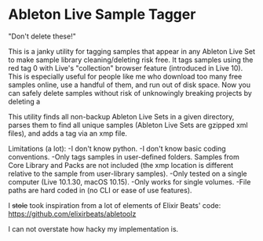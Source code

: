 # Ableton Live Sample Tagger

"Don't delete these!"

This is a janky utility for tagging samples that appear in any Ableton Live Set to make sample library cleaning/deleting risk free. It tags samples using the red tag 0 with Live's "collection" browser feature (introduced in Live 10). This is especially useful for people like me who download too many free samples online, use a handful of them, and run out of disk space. Now you can safely delete samples without risk of unknowingly breaking projects by deleting a 

This utility finds all non-backup Ableton Live Sets in a given directory, parses them to find all unique samples (Ableton Live Sets are gzipped xml files), and adds a tag via an xmp file.

Limitations (a lot):
-I don't know python.
-I don't know basic coding conventions.
-Only tags samples in user-defined folders. Samples from Core Library and Packs are not included (the xmp location is different relative to the sample from user-library samples).
-Only tested on a single computer (Live 10.1.30, macOS 10.15).
-Only works for single volumes.
-File paths are hard coded in (no CLI or ease of use features).

I ~~stole~~ took inspiration from a lot of elements of Elixir Beats' code: https://github.com/elixirbeats/abletoolz

I can not overstate how hacky my implementation is.

